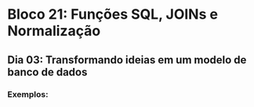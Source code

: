 # Bloco 21: Funções SQL, JOINs e Normalização

## Dia 03: Transformando ideias em um modelo de banco de dados

### Exemplos:
